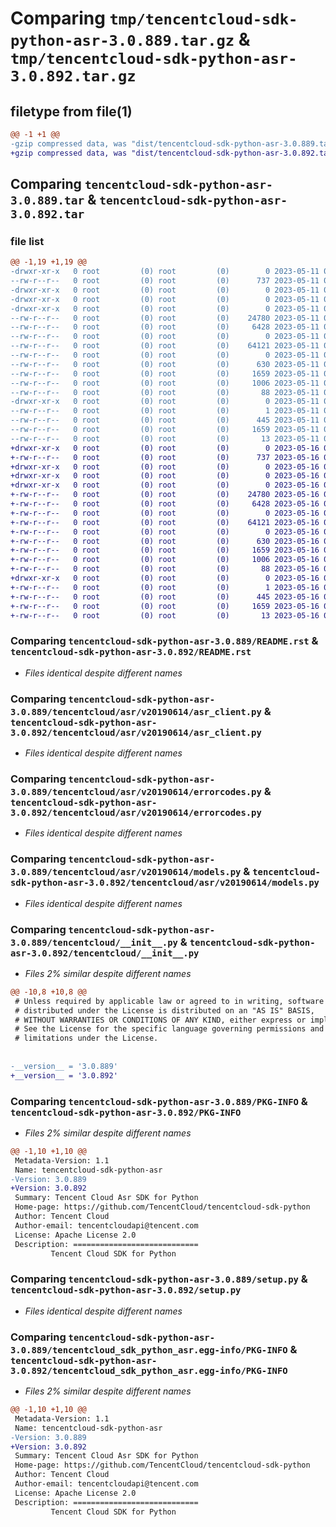 # Comparing `tmp/tencentcloud-sdk-python-asr-3.0.889.tar.gz` & `tmp/tencentcloud-sdk-python-asr-3.0.892.tar.gz`

## filetype from file(1)

```diff
@@ -1 +1 @@
-gzip compressed data, was "dist/tencentcloud-sdk-python-asr-3.0.889.tar", last modified: Thu May 11 02:18:15 2023, max compression
+gzip compressed data, was "dist/tencentcloud-sdk-python-asr-3.0.892.tar", last modified: Tue May 16 00:28:00 2023, max compression
```

## Comparing `tencentcloud-sdk-python-asr-3.0.889.tar` & `tencentcloud-sdk-python-asr-3.0.892.tar`

### file list

```diff
@@ -1,19 +1,19 @@
-drwxr-xr-x   0 root         (0) root         (0)        0 2023-05-11 02:18:15.000000 tencentcloud-sdk-python-asr-3.0.889/
--rw-r--r--   0 root         (0) root         (0)      737 2023-05-11 02:18:15.000000 tencentcloud-sdk-python-asr-3.0.889/README.rst
-drwxr-xr-x   0 root         (0) root         (0)        0 2023-05-11 02:18:15.000000 tencentcloud-sdk-python-asr-3.0.889/tencentcloud/
-drwxr-xr-x   0 root         (0) root         (0)        0 2023-05-11 02:18:15.000000 tencentcloud-sdk-python-asr-3.0.889/tencentcloud/asr/
-drwxr-xr-x   0 root         (0) root         (0)        0 2023-05-11 02:18:15.000000 tencentcloud-sdk-python-asr-3.0.889/tencentcloud/asr/v20190614/
--rw-r--r--   0 root         (0) root         (0)    24780 2023-05-11 02:18:15.000000 tencentcloud-sdk-python-asr-3.0.889/tencentcloud/asr/v20190614/asr_client.py
--rw-r--r--   0 root         (0) root         (0)     6428 2023-05-11 02:18:15.000000 tencentcloud-sdk-python-asr-3.0.889/tencentcloud/asr/v20190614/errorcodes.py
--rw-r--r--   0 root         (0) root         (0)        0 2023-05-11 02:18:15.000000 tencentcloud-sdk-python-asr-3.0.889/tencentcloud/asr/v20190614/__init__.py
--rw-r--r--   0 root         (0) root         (0)    64121 2023-05-11 02:18:15.000000 tencentcloud-sdk-python-asr-3.0.889/tencentcloud/asr/v20190614/models.py
--rw-r--r--   0 root         (0) root         (0)        0 2023-05-11 02:18:15.000000 tencentcloud-sdk-python-asr-3.0.889/tencentcloud/asr/__init__.py
--rw-r--r--   0 root         (0) root         (0)      630 2023-05-11 02:18:15.000000 tencentcloud-sdk-python-asr-3.0.889/tencentcloud/__init__.py
--rw-r--r--   0 root         (0) root         (0)     1659 2023-05-11 02:18:15.000000 tencentcloud-sdk-python-asr-3.0.889/PKG-INFO
--rw-r--r--   0 root         (0) root         (0)     1006 2023-05-11 02:18:15.000000 tencentcloud-sdk-python-asr-3.0.889/setup.py
--rw-r--r--   0 root         (0) root         (0)       88 2023-05-11 02:18:15.000000 tencentcloud-sdk-python-asr-3.0.889/setup.cfg
-drwxr-xr-x   0 root         (0) root         (0)        0 2023-05-11 02:18:15.000000 tencentcloud-sdk-python-asr-3.0.889/tencentcloud_sdk_python_asr.egg-info/
--rw-r--r--   0 root         (0) root         (0)        1 2023-05-11 02:18:15.000000 tencentcloud-sdk-python-asr-3.0.889/tencentcloud_sdk_python_asr.egg-info/dependency_links.txt
--rw-r--r--   0 root         (0) root         (0)      445 2023-05-11 02:18:15.000000 tencentcloud-sdk-python-asr-3.0.889/tencentcloud_sdk_python_asr.egg-info/SOURCES.txt
--rw-r--r--   0 root         (0) root         (0)     1659 2023-05-11 02:18:15.000000 tencentcloud-sdk-python-asr-3.0.889/tencentcloud_sdk_python_asr.egg-info/PKG-INFO
--rw-r--r--   0 root         (0) root         (0)       13 2023-05-11 02:18:15.000000 tencentcloud-sdk-python-asr-3.0.889/tencentcloud_sdk_python_asr.egg-info/top_level.txt
+drwxr-xr-x   0 root         (0) root         (0)        0 2023-05-16 00:28:00.000000 tencentcloud-sdk-python-asr-3.0.892/
+-rw-r--r--   0 root         (0) root         (0)      737 2023-05-16 00:27:59.000000 tencentcloud-sdk-python-asr-3.0.892/README.rst
+drwxr-xr-x   0 root         (0) root         (0)        0 2023-05-16 00:28:00.000000 tencentcloud-sdk-python-asr-3.0.892/tencentcloud/
+drwxr-xr-x   0 root         (0) root         (0)        0 2023-05-16 00:28:00.000000 tencentcloud-sdk-python-asr-3.0.892/tencentcloud/asr/
+drwxr-xr-x   0 root         (0) root         (0)        0 2023-05-16 00:28:00.000000 tencentcloud-sdk-python-asr-3.0.892/tencentcloud/asr/v20190614/
+-rw-r--r--   0 root         (0) root         (0)    24780 2023-05-16 00:27:59.000000 tencentcloud-sdk-python-asr-3.0.892/tencentcloud/asr/v20190614/asr_client.py
+-rw-r--r--   0 root         (0) root         (0)     6428 2023-05-16 00:27:59.000000 tencentcloud-sdk-python-asr-3.0.892/tencentcloud/asr/v20190614/errorcodes.py
+-rw-r--r--   0 root         (0) root         (0)        0 2023-05-16 00:27:59.000000 tencentcloud-sdk-python-asr-3.0.892/tencentcloud/asr/v20190614/__init__.py
+-rw-r--r--   0 root         (0) root         (0)    64121 2023-05-16 00:27:59.000000 tencentcloud-sdk-python-asr-3.0.892/tencentcloud/asr/v20190614/models.py
+-rw-r--r--   0 root         (0) root         (0)        0 2023-05-16 00:27:59.000000 tencentcloud-sdk-python-asr-3.0.892/tencentcloud/asr/__init__.py
+-rw-r--r--   0 root         (0) root         (0)      630 2023-05-16 00:27:59.000000 tencentcloud-sdk-python-asr-3.0.892/tencentcloud/__init__.py
+-rw-r--r--   0 root         (0) root         (0)     1659 2023-05-16 00:28:00.000000 tencentcloud-sdk-python-asr-3.0.892/PKG-INFO
+-rw-r--r--   0 root         (0) root         (0)     1006 2023-05-16 00:27:59.000000 tencentcloud-sdk-python-asr-3.0.892/setup.py
+-rw-r--r--   0 root         (0) root         (0)       88 2023-05-16 00:28:00.000000 tencentcloud-sdk-python-asr-3.0.892/setup.cfg
+drwxr-xr-x   0 root         (0) root         (0)        0 2023-05-16 00:28:00.000000 tencentcloud-sdk-python-asr-3.0.892/tencentcloud_sdk_python_asr.egg-info/
+-rw-r--r--   0 root         (0) root         (0)        1 2023-05-16 00:28:00.000000 tencentcloud-sdk-python-asr-3.0.892/tencentcloud_sdk_python_asr.egg-info/dependency_links.txt
+-rw-r--r--   0 root         (0) root         (0)      445 2023-05-16 00:28:00.000000 tencentcloud-sdk-python-asr-3.0.892/tencentcloud_sdk_python_asr.egg-info/SOURCES.txt
+-rw-r--r--   0 root         (0) root         (0)     1659 2023-05-16 00:28:00.000000 tencentcloud-sdk-python-asr-3.0.892/tencentcloud_sdk_python_asr.egg-info/PKG-INFO
+-rw-r--r--   0 root         (0) root         (0)       13 2023-05-16 00:28:00.000000 tencentcloud-sdk-python-asr-3.0.892/tencentcloud_sdk_python_asr.egg-info/top_level.txt
```

### Comparing `tencentcloud-sdk-python-asr-3.0.889/README.rst` & `tencentcloud-sdk-python-asr-3.0.892/README.rst`

 * *Files identical despite different names*

### Comparing `tencentcloud-sdk-python-asr-3.0.889/tencentcloud/asr/v20190614/asr_client.py` & `tencentcloud-sdk-python-asr-3.0.892/tencentcloud/asr/v20190614/asr_client.py`

 * *Files identical despite different names*

### Comparing `tencentcloud-sdk-python-asr-3.0.889/tencentcloud/asr/v20190614/errorcodes.py` & `tencentcloud-sdk-python-asr-3.0.892/tencentcloud/asr/v20190614/errorcodes.py`

 * *Files identical despite different names*

### Comparing `tencentcloud-sdk-python-asr-3.0.889/tencentcloud/asr/v20190614/models.py` & `tencentcloud-sdk-python-asr-3.0.892/tencentcloud/asr/v20190614/models.py`

 * *Files identical despite different names*

### Comparing `tencentcloud-sdk-python-asr-3.0.889/tencentcloud/__init__.py` & `tencentcloud-sdk-python-asr-3.0.892/tencentcloud/__init__.py`

 * *Files 2% similar despite different names*

```diff
@@ -10,8 +10,8 @@
 # Unless required by applicable law or agreed to in writing, software
 # distributed under the License is distributed on an "AS IS" BASIS,
 # WITHOUT WARRANTIES OR CONDITIONS OF ANY KIND, either express or implied.
 # See the License for the specific language governing permissions and
 # limitations under the License.
 
 
-__version__ = '3.0.889'
+__version__ = '3.0.892'
```

### Comparing `tencentcloud-sdk-python-asr-3.0.889/PKG-INFO` & `tencentcloud-sdk-python-asr-3.0.892/PKG-INFO`

 * *Files 2% similar despite different names*

```diff
@@ -1,10 +1,10 @@
 Metadata-Version: 1.1
 Name: tencentcloud-sdk-python-asr
-Version: 3.0.889
+Version: 3.0.892
 Summary: Tencent Cloud Asr SDK for Python
 Home-page: https://github.com/TencentCloud/tencentcloud-sdk-python
 Author: Tencent Cloud
 Author-email: tencentcloudapi@tencent.com
 License: Apache License 2.0
 Description: ============================
         Tencent Cloud SDK for Python
```

### Comparing `tencentcloud-sdk-python-asr-3.0.889/setup.py` & `tencentcloud-sdk-python-asr-3.0.892/setup.py`

 * *Files identical despite different names*

### Comparing `tencentcloud-sdk-python-asr-3.0.889/tencentcloud_sdk_python_asr.egg-info/PKG-INFO` & `tencentcloud-sdk-python-asr-3.0.892/tencentcloud_sdk_python_asr.egg-info/PKG-INFO`

 * *Files 2% similar despite different names*

```diff
@@ -1,10 +1,10 @@
 Metadata-Version: 1.1
 Name: tencentcloud-sdk-python-asr
-Version: 3.0.889
+Version: 3.0.892
 Summary: Tencent Cloud Asr SDK for Python
 Home-page: https://github.com/TencentCloud/tencentcloud-sdk-python
 Author: Tencent Cloud
 Author-email: tencentcloudapi@tencent.com
 License: Apache License 2.0
 Description: ============================
         Tencent Cloud SDK for Python
```

